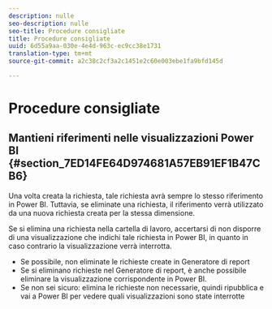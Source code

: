 ```yaml
---
description: nulle
seo-description: nulle
seo-title: Procedure consigliate
title: Procedure consigliate
uuid: 6d55a9aa-030e-4e4d-963c-ec9cc38e1731
translation-type: tm+mt
source-git-commit: a2c38c2cf3a2c1451e2c60e003ebe1fa9bfd145d

---
```



# Procedure consigliate

## Mantieni riferimenti nelle visualizzazioni Power BI {#section_7ED14FE64D974681A57EB91EF1B47CB6}

Una volta creata la richiesta, tale richiesta avrà sempre lo stesso riferimento in Power BI. Tuttavia, se eliminate una richiesta, il riferimento verrà utilizzato da una nuova richiesta creata per la stessa dimensione.

Se si elimina una richiesta nella cartella di lavoro, accertarsi di non disporre di una visualizzazione che indichi tale richiesta in Power BI, in quanto in caso contrario la visualizzazione verrà interrotta.

* Se possibile, non eliminate le richieste create in Generatore di report
* Se si eliminano richieste nel Generatore di report, è anche possibile eliminare la visualizzazione corrispondente in Power BI.
* Se non sei sicuro: elimina le richieste non necessarie, quindi ripubblica e vai a Power BI per vedere quali visualizzazioni sono state interrotte

